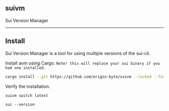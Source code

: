## suivm
Sui Version Manager

---

## Install


Sui Version Manager is a tool for using multiple versions of the sui-cli.

Install avm using Cargo. `Note! this will replace your sui binary if you had one installed.`


```bash
cargo install --git https://github.com/origin-byte/suivm --locked --force
```

Verify the installation.

`suivm switch latest`

`sui --version`
